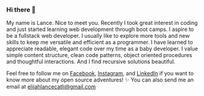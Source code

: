 ### Hi there 👋

My name is Lance. Nice to meet you. Recently I took great interest in coding and just started learning web development through boot camps.
I aspire to be a fullstack web developer. 
I usually like to explore more tools and new skills to keep me versatile and efficient as a programmer.
I have learned to appreciate readable, elegant code over my time as a baby developer.
I value simple content structure, clean code patterns, object oriented procedures and thoughtful interactions.
And I find recursive solutions beautiful. 

Feel free to follow me on [Facebook](https://www.facebook.com/ElijahLanceCatli), [Instagram](https://www.instagram.com/xeuhellscythe/?hl=en), and [LinkedIn](https://www.linkedin.com/in/elijah-lance-catli-b08725172/) if you want to know more about my open source adventures! ✨
You can also send me an email at elijahlancecatli@gmail.com
